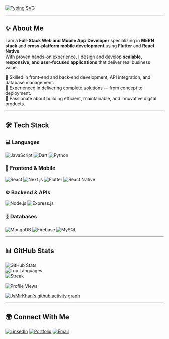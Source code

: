 [![Typing SVG](https://readme-typing-svg.demolab.com?font=Fira+Code&size=24&pause=1000&color=4E9F3D&width=600&lines=Hi%2C+I'm+JsMirKhan+👋;Full-Stack+Web+Developer;Mobile+App+Developer+(Flutter+%26+React+Native);Passionate+about+scalable+solutions)](https://git.io/typing-svg)

---

## ✨ About Me
I am a **Full-Stack Web and Mobile App Developer** specializing in **MERN stack** and **cross-platform mobile development** using **Flutter** and **React Native**.  
With proven hands-on experience, I design and develop **scalable, responsive, and user-focused applications** that deliver real business value.  

🔹 Skilled in front-end and back-end development, API integration, and database management.  
🔹 Experienced in delivering complete solutions — from concept to deployment.  
🔹 Passionate about building efficient, maintainable, and innovative digital products.  

---

## 🛠️ Tech Stack

### 💻 Languages
![JavaScript](https://img.shields.io/badge/JavaScript-F7DF1E?logo=javascript&logoColor=black)
![Dart](https://img.shields.io/badge/Dart-0175C2?logo=dart&logoColor=white)
![Python](https://img.shields.io/badge/Python-3776AB?logo=python&logoColor=white)

### 🎨 Frontend & Mobile
![React](https://img.shields.io/badge/React-61DAFB?logo=react&logoColor=black)
![Next.js](https://img.shields.io/badge/Next.js-000000?logo=nextdotjs&logoColor=white)
![Flutter](https://img.shields.io/badge/Flutter-02569B?logo=flutter&logoColor=white)
![React Native](https://img.shields.io/badge/React_Native-20232A?logo=react&logoColor=61DAFB)

### ⚙️ Backend & APIs
![Node.js](https://img.shields.io/badge/Node.js-339933?logo=node.js&logoColor=white)
![Express.js](https://img.shields.io/badge/Express.js-000000?logo=express&logoColor=white)

### 🗄️ Databases
![MongoDB](https://img.shields.io/badge/MongoDB-47A248?logo=mongodb&logoColor=white)
![Firebase](https://img.shields.io/badge/Firebase-FFCA28?logo=firebase&logoColor=black)
![MySQL](https://img.shields.io/badge/MySQL-4479A1?logo=mysql&logoColor=white)

---

## 📊 GitHub Stats
![GitHub Stats](https://github-readme-stats.vercel.app/api?username=JsMirKhan&show_icons=true&theme=tokyonight)  
![Top Languages](https://github-readme-stats.vercel.app/api/top-langs/?username=JsMirKhan&layout=compact&theme=tokyonight)  
![Streak](https://streak-stats.demolab.com?user=JsMirKhan&theme=tokyonight)  

![Profile Views](https://komarev.com/ghpvc/?username=JsMirKhan&label=Profile%20views&color=0e75b6&style=flat)

[![JsMirKhan's github activity graph](https://github-readme-activity-graph.vercel.app/graph?username=JsMirKhan&theme=tokyo-night)](https://github.com/ashutosh00710/github-readme-activity-graph)

---

## 🌍 Connect With Me
[![LinkedIn](https://img.shields.io/badge/LinkedIn-blue?logo=linkedin&logoColor=white)](your-linkedin-link)
[![Portfolio](https://img.shields.io/badge/Portfolio-000?logo=vercel&logoColor=white)](your-portfolio-link)
[![Email](https://img.shields.io/badge/Email-D14836?logo=gmail&logoColor=white)](mailto:your-email@gmail.com)
